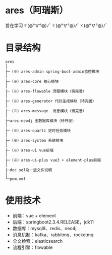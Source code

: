 # ares（阿瑞斯）

旨在学习ヾ(◍°∇°◍)ﾉﾞヾ(◍°∇°◍)ﾉﾞヾ(◍°∇°◍)ﾉﾞ

# 目录结构

```
ares
│
├─（※）ares-admin spring-boot-admin监控模块
│
├─（※）ares-core 核心模块
│
├─（※）ares-flowable 流程模块（待完善）
│
├─（※）ares-generator 代码生成模块（待完善）
│
├─（※）ares-message  消息模块（待完善）
│
├─ares-neo4j 图数据库模块（待开发）
│
├─（※）ares-quartz 定时任务模块
│
├─（※）ares-system 系统模块
│
├─（※）ares-ui vue前端 
│
├─（※）ares-ui-plus vue3 + element-plus前端 
│
├─doc sql及一些文件说明
│
└─pom.xml

```

# 使用技术

- 前端：vue + element
- 后端：springboot2.3.4.RELEASE，jdk11
- 数据库：mysql8、redis、neo4j
- 消息机制：kafka、rabbitmq、rocketmq
- 全文检索：elasticsearch
- 流程引擎：flowable
